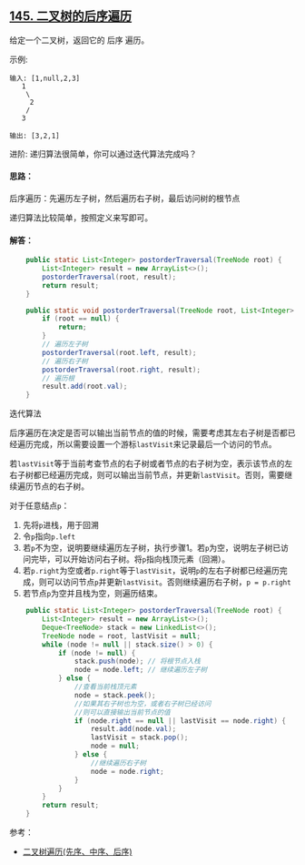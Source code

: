## [145. 二叉树的后序遍历](https://leetcode-cn.com/problems/binary-tree-postorder-traversal/)
给定一个二叉树，返回它的 后序 遍历。

示例:
```
输入: [1,null,2,3]  
   1
    \
     2
    /
   3 

输出: [3,2,1]
```
进阶: 递归算法很简单，你可以通过迭代算法完成吗？

#### 思路：
后序遍历：先遍历左子树，然后遍历右子树，最后访问树的根节点

递归算法比较简单，按照定义来写即可。

#### 解答：
```Java
    public static List<Integer> postorderTraversal(TreeNode root) {
        List<Integer> result = new ArrayList<>();
        postorderTraversal(root, result);
        return result;
    }

    public static void postorderTraversal(TreeNode root, List<Integer> result){
        if (root == null) {
            return;
        }
        // 遍历左子树
        postorderTraversal(root.left, result);
        // 遍历右子树
        postorderTraversal(root.right, result);
        // 遍历根
        result.add(root.val);
    }
```
迭代算法

后序遍历在决定是否可以输出当前节点的值的时候，需要考虑其左右子树是否都已经遍历完成，所以需要设置一个游标`lastVisit`来记录最后一个访问的节点。

若`lastVisit`等于当前考查节点的右子树或者节点的右子树为空，表示该节点的左右子树都已经遍历完成，则可以输出当前节点，并更新`lastVisit`。否则，需要继续遍历节点的右子树。

对于任意结点`p`：

1. 先将`p`进栈，用于回溯
2. 令`p`指向`p.left`
3. 若`p`不为空，说明要继续遍历左子树，执行步骤1。若`p`为空，说明左子树已访问完毕，可以开始访问右子树。将`p`指向栈顶元素（回溯）。
4. 若`p.right`为空或者`p.right`等于`lastVisit`，说明`p`的左右子树都已经遍历完成，则可以访问节点`p`并更新`lastVisit`。否则继续遍历右子树，`p = p.right`
5. 若节点`p`为空并且栈为空，则遍历结束。

```Java
    public static List<Integer> postorderTraversal(TreeNode root) {
        List<Integer> result = new ArrayList<>();
        Deque<TreeNode> stack = new LinkedList<>();
        TreeNode node = root, lastVisit = null;
        while (node != null || stack.size() > 0) {
            if (node != null) {
                stack.push(node); // 将根节点入栈
                node = node.left; // 继续遍历左子树
            } else {
                //查看当前栈顶元素
                node = stack.peek();
                //如果其右子树也为空，或者右子树已经访问
                //则可以直接输出当前节点的值
                if (node.right == null || lastVisit == node.right) {
                    result.add(node.val);
                    lastVisit = stack.pop();
                    node = null;
                } else {
                    //继续遍历右子树
                    node = node.right;
                }
            }
        }
        return result;
    }
```
参考：

* [二叉树遍历(先序、中序、后序)](https://www.jianshu.com/p/456af5480cee)